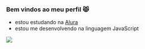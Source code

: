 ### Bem vindos ao meu perfil 😾

- estou estudando na [Alura](https://www.alura.com.br)
- estou me desenvolvendo na linguagem JavaScript

![](https://media1.tenor.com/m/s2ExlG2sIBMAAAAC/srslyyelena-cat-yelling-gif.gif)

